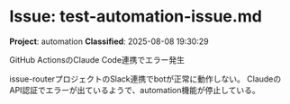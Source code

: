 # Issue: test-automation-issue.md
**Project**: automation
**Classified**: 2025-08-08 19:30:29

GitHub ActionsのClaude Code連携でエラー発生

issue-routerプロジェクトのSlack連携でbotが正常に動作しない。
ClaudeのAPI認証でエラーが出ているようで、automation機能が停止している。